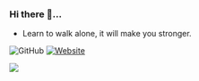### Hi there 👋...
- Learn to walk alone, it will make you stronger.

![GitHub](https://img.shields.io/github/followers/postnzt?color=1c1c1c&label=followers&logo=github&style=for-the-badge)
[![Website](https://img.shields.io/badge/Portfolio-Visit-1c1c1c?style=for-the-badge)](https://jhunecarlotrogelio.com)
<p><img src="https://github-readme-stats.vercel.app/api?username=postnzt&show_icons=true&icon_color=eee&theme=vue-dark&count_private=true">

